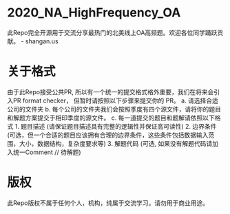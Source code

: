 # 2020_NA_HighFrequency_OA
此Repo完全开源用于交流分享最热门的北美线上OA高频题。欢迎各位同学踊跃贡献。 - shangan.us

# 关于格式
由于此Repo接受公共PR, 所以有一个统一的提交格式格外重要，我们在将来会引入PR format checker， 但暂时请按照以下步骤来提交你的 PR。
a. 请选择合适公司的文件夹
b. 每个公司的文件夹我们会按照季度有四个源文件，请将你的题目和解题方案提交于相印季度的源文件。
c. 每一道提交的题目和题解请依照以下格式
    1. 题目描述 (请保证题目描述具有完整的逻辑性并保证高可读性)
    2. 边界条件 (可选，但一个合适的题目应该拥有合理的边界条件，这些条件包括数据输入范围，大小，数据结构，复杂度要求等)
    3. 解题代码 (可选, 如果没有解题代码请加入统一Comment // 待解题)
    
# 版权
此Repo版权不属于任何个人，机构，纯属于交流学习。请勿用于商业用途。
